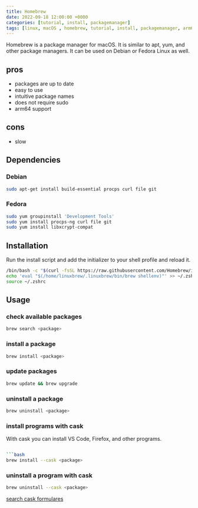 ```yaml
---
title: Homebrew
date: 2022-09-18 12:00:00 +0000
categories: [tutorial, install, packagemanager]
tags: [linux, macOS , homebrew, tutorial, install, packagemanager, arm64, amd64]
---
```


Homebrew is a package manager for macOS. It is similar to apt, yum, and other package managers.
It can be used on Debian or Fedora Linux as well.

## pros

* packages are up to date
* easy to use
* intuitive package names
* does not require sudo
* arm64 support

## cons

* slow

## Dependencies

### Debian

```bash
sudo apt-get install build-essential procps curl file git
```

### Fedora

```bash
sudo yum groupinstall 'Development Tools'
sudo yum install procps-ng curl file git
sudo yum install libxcrypt-compat
```

## Installation

Run the install script and add the initializer to your shell profile and reload it.

```bash
/bin/bash -c "$(curl -fsSL https://raw.githubusercontent.com/Homebrew/install/HEAD/install.sh)"
echo 'eval "$(/home/linuxbrew/.linuxbrew/bin/brew shellenv)"' >> ~/.zshrc
source ~/.zshrc
```

## Usage

### check available packages

```bash
brew search <package>
```

### install a package

```bash
brew install <package>
```

### update packages

```bash
brew update && brew upgrade
```

### uninstall a package

```bash
brew uninstall <package>
```

### install programs with cask

With cask you can install VS Code, Firefox, and other programs.

```bash

```bash
brew install --cask <package>
```

### uninstall a program with cask

```bash
brew uninstall --cask <package>
```

[search cask formulares](https://formulae.brew.sh/cask/)
